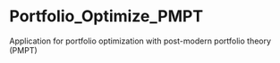 # Portfolio_Optimize_PMPT
Application for portfolio optimization with post-modern portfolio theory (PMPT)
